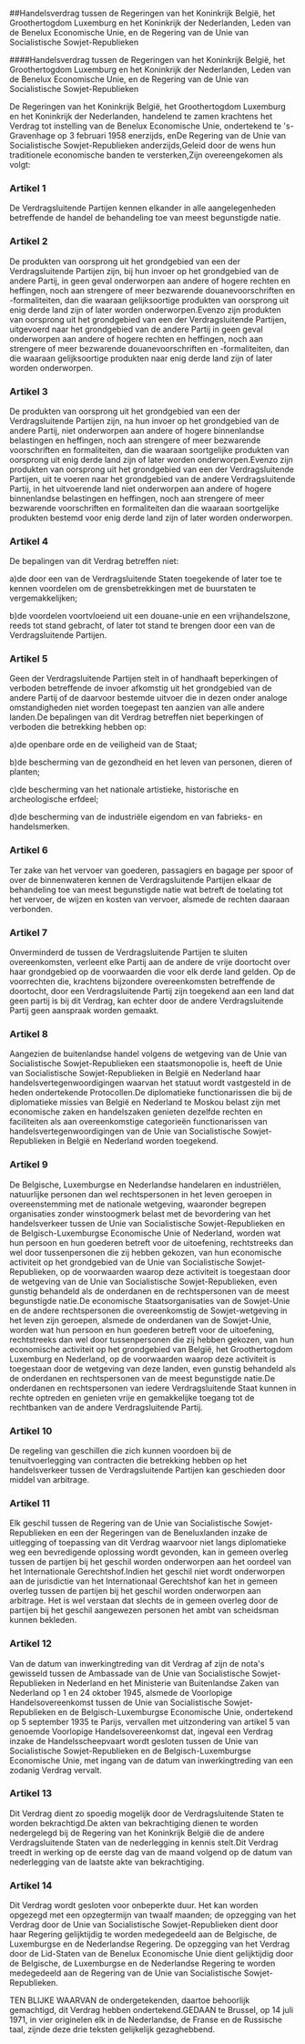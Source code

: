 <meta http-equiv='Content-Type' content='text/html; charset=utf-8' />

##Handelsverdrag tussen de Regeringen van het Koninkrijk België, het Groothertogdom Luxemburg en het Koninkrijk der Nederlanden, Leden van de Benelux Economische Unie, en de Regering van de Unie van Socialistische Sowjet-Republieken

####Handelsverdrag tussen de Regeringen van het Koninkrijk België, het Groothertogdom Luxemburg en het Koninkrijk der Nederlanden, Leden van de Benelux Economische Unie, en de Regering van de Unie van Socialistische Sowjet-Republieken

De Regeringen van het Koninkrijk België, het Groothertogdom Luxemburg en het Koninkrijk der Nederlanden, handelend te zamen krachtens het Verdrag tot instelling van de Benelux Economische Unie, ondertekend te 's-Gravenhage op 3 februari 1958 enerzijds, enDe Regering van de Unie van Socialistische Sowjet-Republieken anderzijds,Geleid door de wens hun traditionele economische banden te versterken,Zijn overeengekomen als volgt:

### Artikel  1  

De Verdragsluitende Partijen kennen elkander in alle aangelegenheden betreffende de handel de behandeling toe van meest begunstigde natie.

### Artikel  2  

De produkten van oorsprong uit het grondgebied van een der Verdragsluitende Partijen zijn, bij hun invoer op het grondgebied van de andere Partij, in geen geval onderworpen aan andere of hogere rechten en heffingen, noch aan strengere of meer bezwarende douanevoorschriften en -formaliteiten, dan die waaraan gelijksoortige produkten van oorsprong uit enig derde land zijn of later worden onderworpen.Evenzo zijn produkten van oorsprong uit het grondgebied van een der Verdragsluitende Partijen, uitgevoerd naar het grondgebied van de andere Partij in geen geval onderworpen aan andere of hogere rechten en heffingen, noch aan strengere of meer bezwarende douanevoorschriften en -formaliteiten, dan die waaraan gelijksoortige produkten naar enig derde land zijn of later worden onderworpen.

### Artikel  3  

De produkten van oorsprong uit het grondgebied van een der Verdragsluitende Partijen zijn, na hun invoer op het grondgebied van de andere Partij, niet onderworpen aan andere of hogere binnenlandse belastingen en heffingen, noch aan strengere of meer bezwarende voorschriften en formaliteiten, dan die waaraan soortgelijke produkten van oorsprong uit enig derde land zijn of later worden onderworpen.Evenzo zijn produkten van oorsprong uit het grondgebied van een der Verdragsluitende Partijen, uit te voeren naar het grondgebied van de andere Verdragsluitende Partij, in het uitvoerende land niet onderworpen aan andere of hogere binnenlandse belastingen en heffingen, noch aan strengere of meer bezwarende voorschriften en formaliteiten dan die waaraan soortgelijke produkten bestemd voor enig derde land zijn of later worden onderworpen.

### Artikel  4  

De bepalingen van dit Verdrag betreffen niet:

a)de door een van de Verdragsluitende Staten toegekende of later toe te kennen voordelen om de grensbetrekkingen met de buurstaten te vergemakkelijken;

b)de voordelen voortvloeiend uit een douane-unie en een vrijhandelszone, reeds tot stand gebracht, of later tot stand te brengen door een van de Verdragsluitende Partijen.

### Artikel  5  

Geen der Verdragsluitende Partijen stelt in of handhaaft beperkingen of verboden betreffende de invoer afkomstig uit het grondgebied van de andere Partij of de daarvoor bestemde uitvoer die in dezen onder analoge omstandigheden niet worden toegepast ten aanzien van alle andere landen.De bepalingen van dit Verdrag betreffen niet beperkingen of verboden die betrekking hebben op:

a)de openbare orde en de veiligheid van de Staat;

b)de bescherming van de gezondheid en het leven van personen, dieren of planten;

c)de bescherming van het nationale artistieke, historische en archeologische erfdeel;

d)de bescherming van de industriële eigendom en van fabrieks- en handelsmerken.

### Artikel  6  

Ter zake van het vervoer van goederen, passagiers en bagage per spoor of over de binnenwateren kennen de Verdragsluitende Partijen elkaar de behandeling toe van meest begunstigde natie wat betreft de toelating tot het vervoer, de wijzen en kosten van vervoer, alsmede de rechten daaraan verbonden.

### Artikel  7  

Onverminderd de tussen de Verdragsluitende Partijen te sluiten overeenkomsten, verleent elke Partij aan de andere de vrije doortocht over haar grondgebied op de voorwaarden die voor elk derde land gelden. Op de voorrechten die, krachtens bijzondere overeenkomsten betreffende de doortocht, door een Verdragsluitende Partij zijn toegekend aan een land dat geen partij is bij dit Verdrag, kan echter door de andere Verdragsluitende Partij geen aanspraak worden gemaakt.

### Artikel  8  

Aangezien de buitenlandse handel volgens de wetgeving van de Unie van Socialistische Sowjet-Republieken een staatsmonopolie is, heeft de Unie van Socialistische Sowjet-Republieken in België en Nederland haar handelsvertegenwoordigingen waarvan het statuut wordt vastgesteld in de heden ondertekende Protocollen.De diplomatieke functionarissen die bij de diplomatieke missies van België en Nederland te Moskou belast zijn met economische zaken en handelszaken genieten dezelfde rechten en faciliteiten als aan overeenkomstige categorieën functionarissen van handelsvertegenwoordigingen van de Unie van Socialistische Sowjet-Republieken in België en Nederland worden toegekend.

### Artikel  9  

De Belgische, Luxemburgse en Nederlandse handelaren en industriëlen, natuurlijke personen dan wel rechtspersonen in het leven geroepen in overeenstemming met de nationale wetgeving, waaronder begrepen organisaties zonder winstoogmerk belast met de bevordering van het handelsverkeer tussen de Unie van Socialistische Sowjet-Republieken en de Belgisch-Luxemburgse Economische Unie of Nederland, worden wat hun persoon en hun goederen betreft voor de uitoefening, rechtstreeks dan wel door tussenpersonen die zij hebben gekozen, van hun economische activiteit op het grondgebied van de Unie van Socialistische Sowjet-Republieken, op de voorwaarden waarop deze activiteit is toegestaan door de wetgeving van de Unie van Socialistische Sowjet-Republieken, even gunstig behandeld als de onderdanen en de rechtspersonen van de meest begunstigde natie.De economische Staatsorganisaties van de Sowjet-Unie en de andere rechtspersonen die overeenkomstig de Sowjet-wetgeving in het leven zijn geroepen, alsmede de onderdanen van de Sowjet-Unie, worden wat hun persoon en hun goederen betreft voor de uitoefening, rechtstreeks dan wel door tussenpersonen die zij hebben gekozen, van hun economische activiteit op het grondgebied van België, het Groothertogdom Luxemburg en Nederland, op de voorwaarden waarop deze activiteit is toegestaan door de wetgeving van deze landen, even gunstig behandeld als de onderdanen en rechtspersonen van de meest begunstigde natie.De onderdanen en rechtspersonen van iedere Verdragsluitende Staat kunnen in rechte optreden en genieten vrije en gemakkelijke toegang tot de rechtbanken van de andere Verdragsluitende Partij.

### Artikel  10  

De regeling van geschillen die zich kunnen voordoen bij de tenuitvoerlegging van contracten die betrekking hebben op het handelsverkeer tussen de Verdragsluitende Partijen kan geschieden door middel van arbitrage.

### Artikel  11  

Elk geschil tussen de Regering van de Unie van Socialistische Sowjet-Republieken en een der Regeringen van de Beneluxlanden inzake de uitlegging of toepassing van dit Verdrag waarvoor niet langs diplomatieke weg een bevredigende oplossing wordt gevonden, kan in gemeen overleg tussen de partijen bij het geschil worden onderworpen aan het oordeel van het Internationale Gerechtshof.Indien het geschil niet wordt onderworpen aan de jurisdictie van het Internationaal Gerechtshof kan het in gemeen overleg tussen de partijen bij het geschil worden onderworpen aan arbitrage. Het is wel verstaan dat slechts de in gemeen overleg door de partijen bij het geschil aangewezen personen het ambt van scheidsman kunnen bekleden.

### Artikel  12  

Van de datum van inwerkingtreding van dit Verdrag af zijn de nota's gewisseld tussen de Ambassade van de Unie van Socialistische Sowjet-Republieken in Nederland en het Ministerie van Buitenlandse Zaken van Nederland op 1 en 24 oktober 1945, alsmede de Voorlopige Handelsovereenkomst tussen de Unie van Socialistische Sowjet-Republieken en de Belgisch-Luxemburgse Economische Unie, ondertekend op 5 september 1935 te Parijs, vervallen met uitzondering van artikel 5 van genoemde Voorlopige Handelsovereenkomst dat, ingeval een Verdrag inzake de Handelsscheepvaart wordt gesloten tussen de Unie van Socialistische Sowjet-Republieken en de Belgisch-Luxemburgse Economische Unie, met ingang van de datum van inwerkingtreding van een zodanig Verdrag vervalt.

### Artikel  13  

Dit Verdrag dient zo spoedig mogelijk door de Verdragsluitende Staten te worden bekrachtigd.De akten van bekrachtiging dienen te worden nedergelegd bij de Regering van het Koninkrijk België die de andere Verdragsluitende Staten van de nederlegging in kennis stelt.Dit Verdrag treedt in werking op de eerste dag van de maand volgend op de datum van nederlegging van de laatste akte van bekrachtiging.

### Artikel  14  

Dit Verdrag wordt gesloten voor onbeperkte duur. Het kan worden opgezegd met een opzegtermijn van twaalf maanden; de opzegging van het Verdrag door de Unie van Socialistische Sowjet-Republieken dient door haar Regering gelijktijdig te worden medegedeeld aan de Belgische, de Luxemburgse en de Nederlandse Regering. De opzegging van het Verdrag door de Lid-Staten van de Benelux Economische Unie dient gelijktijdig door de Belgische, de Luxemburgse en de Nederlandse Regering te worden medegedeeld aan de Regering van de Unie van Socialistische Sowjet-Republieken.

TEN BLIJKE WAARVAN de ondergetekenden, daartoe behoorlijk gemachtigd, dit Verdrag hebben ondertekend.GEDAAN te Brussel, op 14 juli 1971, in vier originelen elk in de Nederlandse, de Franse en de Russische taal, zijnde deze drie teksten gelijkelijk gezaghebbend.

